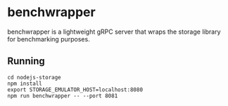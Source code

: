 # benchwrapper

benchwrapper is a lightweight gRPC server that wraps the storage library for
benchmarking purposes.

## Running

```
cd nodejs-storage
npm install
export STORAGE_EMULATOR_HOST=localhost:8080
npm run benchwrapper -- --port 8081
```
